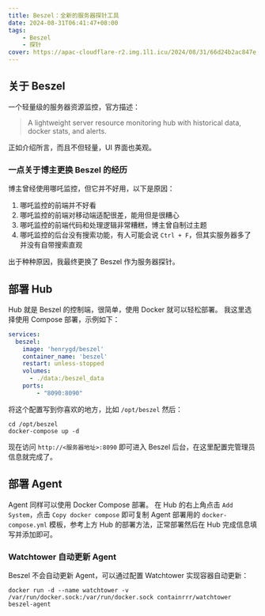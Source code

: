 ```yaml
---
title: Beszel：全新的服务器探针工具
date: 2024-08-31T06:41:47+08:00
tags:
    - Beszel
    - 探针
cover: https://apac-cloudflare-r2.img.1l1.icu/2024/08/31/66d24b2ac847e.webp
---
```

## 关于 Beszel

一个轻量级的服务器资源监控，官方描述：

> A lightweight server resource monitoring hub with historical data, docker stats, and alerts.

正如介绍所言，而且不但轻量，UI 界面也美观。

### 一点关于博主更换 Beszel 的经历

博主曾经使用哪吒监控，但它并不好用，以下是原因：

1. 哪吒监控的前端并不好看
2. 哪吒监控的前端对移动端适配很差，能用但是很糟心
3. 哪吒监控的前端代码和处理逻辑非常糟糕，博主曾自制过主题
4. 哪吒监控的后台没有搜索功能，有人可能会说 `Ctrl + F`，但其实服务器多了并没有自带搜索直观

出于种种原因，我最终更换了 Beszel 作为服务器探针。

## 部署 Hub

Hub 就是 Beszel 的控制端，很简单，使用 Docker 就可以轻松部署。
我这里选择使用 Compose 部署，示例如下：

```yaml
services:
  beszel:
    image: 'henrygd/beszel'
    container_name: 'beszel'
    restart: unless-stopped
    volumes:
      - ./data:/beszel_data
    ports:
        - "8090:8090"
```

将这个配置写到你喜欢的地方，比如 `/opt/beszel`
然后：

```shell
cd /opt/beszel
docker-compose up -d
```

现在访问 `http://<服务器地址>:8090` 即可进入 Beszel 后台，在这里配置完管理员信息就完成了。

## 部署 Agent

Agent 同样可以使用 Docker Compose 部署。
在 Hub 的右上角点击 `Add System`，点击 `Copy docker compose` 即可复制 Agent 部署用的 `docker-compose.yml` 模板，参考上方 Hub 的部署方法，正常部署然后在 Hub 完成信息填写并添加即可。

### Watchtower 自动更新 Agent

Beszel 不会自动更新 Agent，可以通过配置 Watchtower 实现容器自动更新：

```shell
docker run -d --name watchtower -v /var/run/docker.sock:/var/run/docker.sock containrrr/watchtower beszel-agent
```
